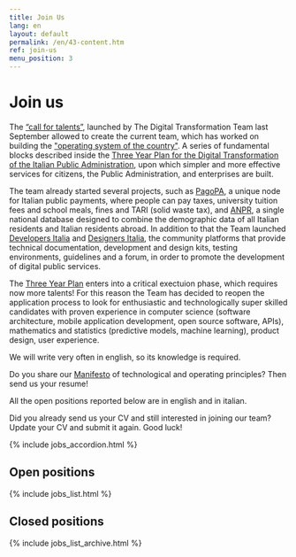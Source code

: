 ```yaml
---
title: Join Us
lang: en
layout: default
permalink: /en/43-content.htm
ref: join-us
menu_position: 3
---
```


# Join us

The [“call for talents”](https://medium.com/team-per-la-trasformazione-digitale/from-seattle-to-roma-innovation-citizens-talents-6b8c6c06002b), launched by The Digital Transformation Team last September allowed to create the current team, which has worked on building the ["operating system of the country"](https://medium.com/team-per-la-trasformazione-digitale/new-operating-system-country-technological-competence-plans-11b50a750ea7). A series of fundamental blocks described inside the [Three Year Plan for the Digital Transformation of the Italian Public Administration](https://medium.com/team-per-la-trasformazione-digitale/three-year-digital-transformation-plan-italian-public-administration-guidelines-design-development-8bdb440f940d), upon which simpler and more effective services for citizens, the Public Administration, and enterprises are built.

The team already started several projects, such as [PagoPA](https://medium.com/team-per-la-trasformazione-digitale/pagopa-pay-one-click-italian-digital-government-services-public-administration-53bcf1a6d52d), a unique node for Italian public payments, where people can pay taxes, university tuition fees and school meals, fines and TARI (solid waste tax), and [ANPR](https://medium.com/team-per-la-trasformazione-digitale/anpr-unified-italian-population-registry-municipalities-integration-simplification-public-administration-b85797208758), a single national database designed to combine the demographic data of all Italian residents and Italian residents abroad. In addition to that the Team launched [Developers Italia](https://medium.com/team-per-la-trasformazione-digitale/developers-italia-community-italian-digital-government-services-public-administration-2e56022096f1) and [Designers Italia](https://medium.com/team-per-la-trasformazione-digitale/designers-italia-community-italian-digital-government-services-public-administration-design-thinking-c1a1de23c465), the community platforms that provide technical documentation, development and design kits, testing environments, guidelines and a forum, in order to promote the development of digital public services.

The [Three Year Plan](https://pianotriennale-ict.italia.it/) enters into a critical exectuion phase, which requires now more talents! For this reason the Team has decided to reopen the application process to look for enthusiastic and technologically super skilled candidates with proven experience in computer science (software architecture, mobile application development, open source software, APIs), mathematics and statistics (predictive models, machine learning), product design, user experience.

We will write very often in english, so its knowledge is required.

Do you share our [Manifesto](https://medium.com/team-per-la-trasformazione-digitale/from-seattle-to-roma-innovation-citizens-talents-6b8c6c06002b) of technological and operating principles? Then send us your resume!

All the open positions reported below are in english and in italian.

Did you already send us your CV and still interested in joining our team? Update your CV and submit it again.
Good luck!



{% include jobs_accordion.html %}

## Open positions

{% include jobs_list.html %}

## Closed positions
{% include jobs_list_archive.html %}

